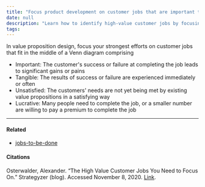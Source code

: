 ```yaml
---
title: "Focus product development on customer jobs that are important tangible unsatisfied and lucrative"
date: null
description: "Learn how to identify high-value customer jobs by focusing on important, tangible, unsatisfied, and lucrative needs to create effective value propositions that drive business success."
tags:
---
```


In value proposition design, focus your strongest efforts on customer jobs that fit in the middle of a Venn diagram comprising

- Important: The customer's success or failure at completing the job leads to significant gains or pains
- Tangible: The results of success or failure are experienced immediately or often
- Unsatisfied: The customers' needs are not yet being met by existing value propositions in a satisfying way
- Lucrative: Many people need to complete the job, or a smaller number are willing to pay a premium to complete the job

---

#### Related

- [jobs-to-be-done]()

#### Citations

Osterwalder, Alexander. “The High Value Customer Jobs You Need to Focus On.” Strategyzer (blog). Accessed November 8, 2020. [Link](https://www.strategyzer.com/blog/the-high-value-customer-jobs-you-need-to-focus-on).
